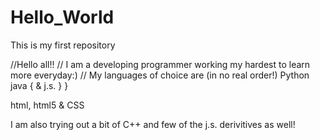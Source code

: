 # Hello_World
This is my first repository

//Hello all!!
// I am a developing programmer working my hardest to learn more everyday:)
// My languages of choice are (in no real order!)
Python
java { & j.s.
}
}

html, html5 & CSS

I am also trying out a bit of C++ and few of the j.s. derivitives as well!
